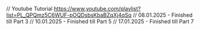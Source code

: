 // Youtube Tutorial https://www.youtube.com/playlist?list=PL_QPQmz5C6WUF-pOQDsbsKbaBZqXj4qSq
// 08.01.2025 - Finished till Part 3
// 10.01.2025 - Finished till Part 5
// 17.01.2025 - Finished till Part 7